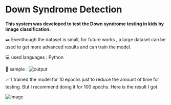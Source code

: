 # Down Syndrome Detection

**This system was developed to test the Down syndrome testing in kids by image classification.**

:black_nib: Eventhough the dataset is small, for future works , a large dataset can be used to get more advanced results and can train the model.

:computer: used languages : Python

📖 sample : ![output](https://github.com/SankaVaas/Down_Syndrome/assets/76552743/fa884076-9afa-4dd6-be11-7ef992a0342b)

📈 I trained the model for 10 epochs just to reduce the amount of time for testing. But I recommend doing it for 100 epochs. 
Here is the result I got.

![image](https://github.com/SankaVaas/Down_Syndrome/assets/76552743/0fd0acfb-3d50-4720-a271-03d9d70ba11a)
